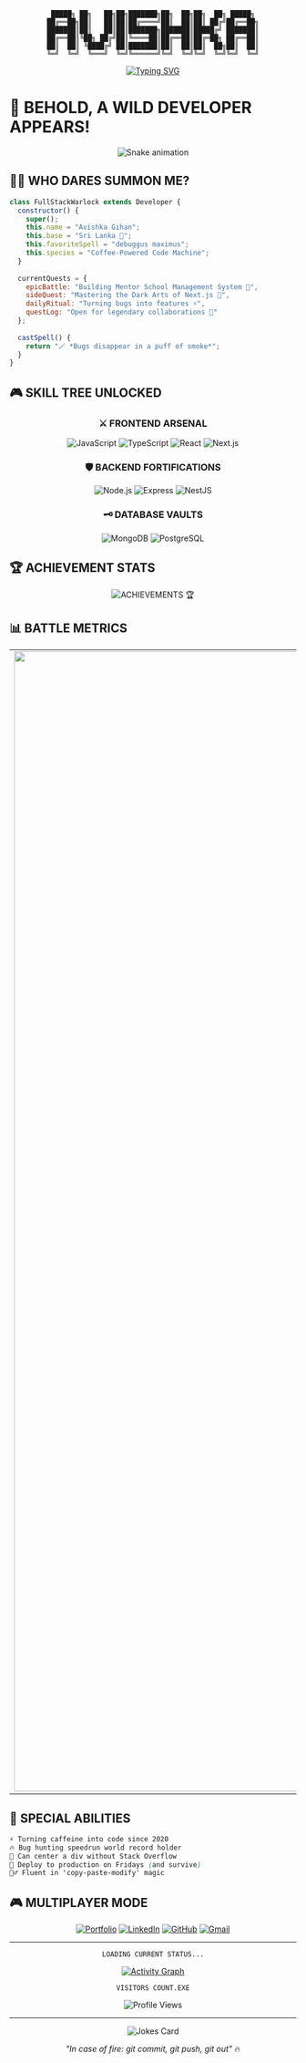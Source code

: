 <div align="center">
  
```
 █████╗ ██╗   ██╗██╗███████╗██╗  ██╗██╗  ██╗ █████╗ 
██╔══██╗██║   ██║██║██╔════╝██║  ██║██║ ██╔╝██╔══██╗
███████║██║   ██║██║███████╗███████║█████╔╝ ███████║
██╔══██║╚██╗ ██╔╝██║╚════██║██╔══██║██╔═██╗ ██╔══██║
██║  ██║ ╚████╔╝ ██║███████║██║  ██║██║  ██╗██║  ██║
╚═╝  ╚═╝  ╚═══╝  ╚═╝╚══════╝╚═╝  ╚═╝╚═╝  ╚═╝╚═╝  ╚═╝
```

[![Typing SVG](https://readme-typing-svg.herokuapp.com?font=Fira+Code&weight=500&size=40&duration=3000&pause=1000&color=0891B2&center=true&vCenter=true&multiline=true&width=1000&height=150&lines=FULL+STACK+WARLOCK+%F0%9F%94%AE;TURNING+COFFEE+INTO+CODE+SINCE+2020+%E2%98%95;BREAKING+PRODUCTION+AND+FIXING+IT+FASTER+THAN+QA+CAN+NOTICE+%F0%9F%A5%B7)](https://git.io/typing-svg)

</div>

# 👋 BEHOLD, A WILD DEVELOPER APPEARS! 

<div align="center">
  <img src="https://github.com/AvishkaGihan/AvishkaGihan/blob/output/github-contribution-grid-snake-dark.svg" alt="Snake animation" />
</div>

## 🧙‍♂️ WHO DARES SUMMON ME?

```javascript
class FullStackWarlock extends Developer {
  constructor() {
    super();
    this.name = "Avishka Gihan";
    this.base = "Sri Lanka 🌴";
    this.favoriteSpell = "debuggus maximus";
    this.species = "Coffee-Powered Code Machine";
  }
  
  currentQuests = {
    epicBattle: "Building Mentor School Management System 🏰",
    sideQuest: "Mastering the Dark Arts of Next.js 🔮",
    dailyRitual: "Turning bugs into features ⚡",
    questLog: "Open for legendary collaborations 🤝"
  };
  
  castSpell() {
    return "🪄 *Bugs disappear in a puff of smoke*";
  }
}
```

## 🎮 SKILL TREE UNLOCKED

<div align="center">

### ⚔️ FRONTEND ARSENAL
![JavaScript](https://img.shields.io/badge/Javascript%20-%23323330.svg?style=for-the-badge&logo=javascript&logoColor=%23F7DF1E&color=black)
![TypeScript](https://img.shields.io/badge/Typescript%20-%23007ACC.svg?style=for-the-badge&logo=typescript&logoColor=white&color=black)
![React](https://img.shields.io/badge/React%20-%2320232a.svg?style=for-the-badge&logo=react&logoColor=%2361DAFB&color=black)
![Next.js](https://img.shields.io/badge/Next.js%20-%23000000.svg?style=for-the-badge&logo=next.js&logoColor=white&color=black)

### 🛡️ BACKEND FORTIFICATIONS
![Node.js](https://img.shields.io/badge/Node.js%20-%23339933.svg?style=for-the-badge&logo=node.js&logoColor=white&color=black)
![Express](https://img.shields.io/badge/Express%20-%23404d59.svg?style=for-the-badge&logo=express&logoColor=white&color=black)
![NestJS](https://img.shields.io/badge/NestJS%20-%23E0234E.svg?style=for-the-badge&logo=nestjs&logoColor=white&color=black)

### 🗝️ DATABASE VAULTS
![MongoDB](https://img.shields.io/badge/MongoDB%20-%234ea94b.svg?style=for-the-badge&logo=mongodb&logoColor=white&color=black)
![PostgreSQL](https://img.shields.io/badge/PostgreSQL%20-%23316192.svg?style=for-the-badge&logo=postgresql&logoColor=white&color=black)

</div>

## 🏆 ACHIEVEMENT STATS
<div align="center">
  <img src="https://github-profile-trophy.vercel.app/?username=AvishkaGihan&theme=discord&row=1&column=6&margin-h=15&margin-w=5&no-bg=true" alt="ACHIEVEMENTS 🏆" />
</div>

## 📊 BATTLE METRICS
<div align="center">
  <table>
    <tr>
      <td>
        <img width="2000px" src="https://github-readme-streak-stats.herokuapp.com/?user=AvishkaGihan&theme=midnight-purple&hide_border=true&background=000000">
      </td>
    </tr>
  </table>
</div>

## 🌟 SPECIAL ABILITIES
```css
⚡ Turning caffeine into code since 2020
🔥 Bug hunting speedrun world record holder
🎯 Can center a div without Stack Overflow
🚀 Deploy to production on Fridays (and survive)
🧙‍♂️ Fluent in 'copy-paste-modify' magic
```

## 🎮 MULTIPLAYER MODE
<div align="center">
  
[![Portfolio](https://img.shields.io/badge/JOIN_MY_PARTY_🎮-8A2BE2?style=for-the-badge&logo=About.me&logoColor=white)](http://avishkagihan.me)
[![LinkedIn](https://img.shields.io/badge/CONNECT_💫-0077B5?style=for-the-badge&logo=linkedin&logoColor=white)](https://www.linkedin.com/in/avishkagihan)
[![GitHub](https://img.shields.io/badge/VIEW_MY_QUEST_LOG_📜-100000?style=for-the-badge&logo=github&logoColor=white)](https://github.com/AvishkaGihan)
[![Gmail](https://img.shields.io/badge/SEND_A_RAVEN_📫-D14836?style=for-the-badge&logo=gmail&logoColor=white)](mailto:avishkag18@gmail.com)

</div>

---

<div align="center">
  
```
LOADING CURRENT STATUS...
```
  
[![Activity Graph](https://github-readme-activity-graph.vercel.app/graph?username=AvishkaGihan&theme=react-dark&hide_border=true&background=000000)](https://github.com/ashutosh00710/github-readme-activity-graph)

```
VISITORS COUNT.EXE
```
  
![Profile Views](https://komarev.com/ghpvc/?username=AvishkaGihan&color=blueviolet&style=for-the-badge)

---

<img src="https://readme-jokes.vercel.app/api?theme=dracula" alt="Jokes Card" />

*"In case of fire: git commit, git push, git out"* 🔥

</div>
